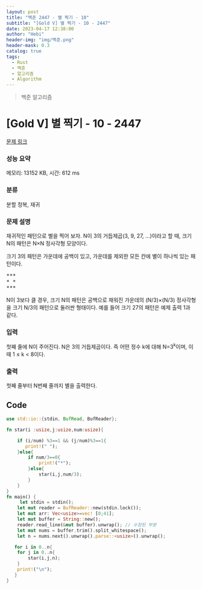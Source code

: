 ```yaml
---
layout: post
title: "백준 2447 - 별 찍기 - 10"
subtitle: "[Gold V] 별 찍기 - 10 - 2447"
date: 2023-04-17 12:38:00
author: "Hebi"
header-img: "img/백준.png"
header-mask: 0.3
catalog: true
tags:
  - Rust
  - 백준
  - 알고리즘
  - Algorithm
---
```


> 백준 알고리즘

# [Gold V] 별 찍기 - 10 - 2447

[문제 링크](https://www.acmicpc.net/problem/2447)

### 성능 요약

메모리: 13152 KB, 시간: 612 ms

### 분류

분할 정복, 재귀

### 문제 설명

<p>재귀적인 패턴으로 별을 찍어 보자. N이 3의 거듭제곱(3, 9, 27, ...)이라고 할 때, 크기 N의 패턴은 N×N 정사각형 모양이다.</p>

<p>크기 3의 패턴은 가운데에 공백이 있고, 가운데를 제외한 모든 칸에 별이 하나씩 있는 패턴이다.</p>

<pre>***
* *
***</pre>

<p>N이 3보다 클 경우, 크기 N의 패턴은 공백으로 채워진 가운데의 (N/3)×(N/3) 정사각형을 크기 N/3의 패턴으로 둘러싼 형태이다. 예를 들어 크기 27의 패턴은 예제 출력 1과 같다.</p>

### 입력

 <p>첫째 줄에 N이 주어진다. N은 3의 거듭제곱이다. 즉 어떤 정수 k에 대해 N=3<sup>k</sup>이며, 이때 1 ≤ k < 8이다.</p>

### 출력

 <p>첫째 줄부터 N번째 줄까지 별을 출력한다.</p>

## Code

```rs
use std::io::{stdin, BufRead, BufReader};

fn star(i :usize,j:usize,num:usize){

    if (i/num) %3==1 && (j/num)%3==1{
       print!(" ");
    }else{
        if num/3==0{
            print!("*");
        }else{
            star(i,j,num/3);
        }
    }
}
fn main() {
     let stdin = stdin();
    let mut reader = BufReader::new(stdin.lock());
    let mut arr: Vec<usize>=vec! [0;41];
    let mut buffer = String::new();
    reader.read_line(&mut buffer).unwrap(); // 수정된 부분
    let mut nums = buffer.trim().split_whitespace();
    let n = nums.next().unwrap().parse::<usize>().unwrap();

   for i in 0..n{
    for j in 0..n{
        star(i,j,n);
    }
    print!("\n");
   }
}
```
